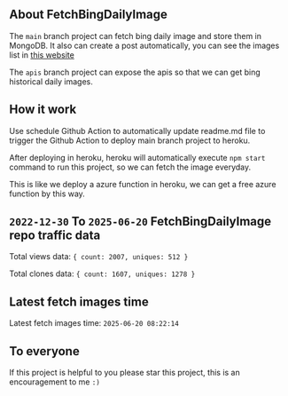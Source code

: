 ## About FetchBingDailyImage

The `main` branch project can fetch bing daily image and store them in MongoDB.
It also can create a post automatically, you can see the images list in [this website](https://oursalbum.netlify.app)

The `apis` branch project can expose the apis so that we can get bing historical daily images.

## How it work

Use schedule Github Action to automatically update readme.md file to trigger the Github Action to deploy main branch project to heroku.

After deploying in heroku, heroku will automatically execute `npm start` command to run this project, so we can fetch the image everyday.

This is like we deploy a azure function in heroku, we can get a free azure function by this way.

## `2022-12-30` To `2025-06-20` FetchBingDailyImage repo traffic data

Total views data: `{ count: 2007, uniques: 512 }`

Total clones data: `{ count: 1607, uniques: 1278 }`

## Latest fetch images time

Latest fetch images time: `2025-06-20 08:22:14`

## To everyone

If this project is helpful to you please star this project, this is an encouragement to me `:)`



